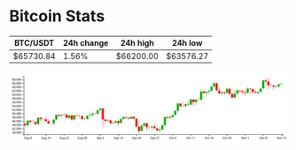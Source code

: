 # Bitcoin Stats

BTC/USDT|24h change|24h high|24h low|
|---|---|---|---|
|$65730.84|1.56%|$66200.00|$63576.27|

<img src="./chart.svg">

